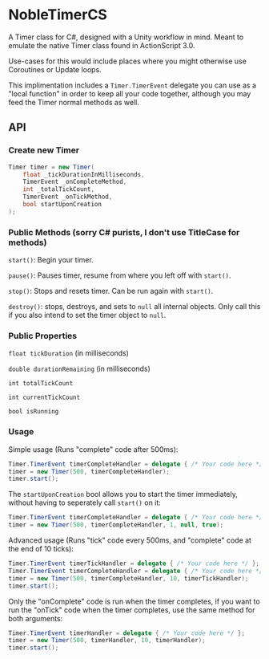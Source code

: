# NobleTimerCS
A Timer class for C#, designed with a Unity workflow in mind. Meant to emulate the native Timer class found in ActionScript 3.0. 

Use-cases for this would include places where you might otherwise use Coroutines or Update loops.

This implimentation includes a `Timer.TimerEvent` delegate you can use as a "local function" in order to keep all your code together, although you may feed the Timer normal methods as well.

## API

### Create new Timer

```C#
Timer timer = new Timer(
	float _tickDurationInMilliseconds,
	TimerEvent _onCompleteMethod,
	int _totalTickCount,
	TimerEvent _onTickMethod,
	bool startUponCreation
);
```

### Public Methods (sorry C# purists, I don't use TitleCase for methods)

`start()`: Begin your timer.

`pause()`: Pauses timer, resume from where you left off with `start()`.

`stop()`: Stops and resets timer. Can be run again with `start()`.

`destroy()`: stops, destroys, and sets to `null` all internal objects. Only call this if you also intend to set the timer object to `null`.

### Public Properties

`float tickDuration` (in milliseconds)

`double durationRemaining` (in milliseconds)

`int totalTickCount`

`int currentTickCount`

`bool isRunning`

### Usage

Simple usage (Runs "complete" code after 500ms):
```C#
Timer.TimerEvent timerCompleteHandler = delegate { /* Your code here */ };
timer = new Timer(500, timerCompleteHandler);
timer.start();
```

The `startUponCreation` bool allows you to start the timer immediately, without having to seperately call `start()` on it:
```C#
Timer.TimerEvent timerCompleteHandler = delegate { /* Your code here */ };
timer = new Timer(500, timerCompleteHandler, 1, null, true);
````

Advanced usage (Runs "tick" code every 500ms, and "complete" code at the end of 10 ticks):
```C#
Timer.TimerEvent timerTickHandler = delegate { /* Your code here */ };
Timer.TimerEvent timerCompleteHandler = delegate { /* Your code here */ };
timer = new Timer(500, timerCompleteHandler, 10, timerTickHandler);
timer.start();
```

Only the "onComplete" code is run when the timer completes, if you want to run the "onTick" code when the timer completes, use the same method for both arguments:
```C#
Timer.TimerEvent timerHandler = delegate { /* Your code here */ };
timer = new Timer(500, timerHandler, 10, timerHandler);
timer.start();
```
